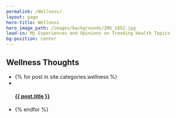 ```yaml
---
permalink: /Wellness/
layout: page
hero-title: Wellness
hero_image_path: /images/backgrounds/IMG_1852.jpg
lead-in: My Experiences and Opinions on Trending Health Topics
bg-position: center
---
```


<div class="container default"><h2 class="editable trafalgar text-center editable">Wellness Thoughts</h2><div blog-gallery="many"><ul><li>{% for post in site.categories.wellness %}</li><li class="fitness invert"><div class="preview" style="background-position: center {{ post.image-position }}; background-image: url('{{ post.main_image_path }}')">&nbsp;</div><h4 class="pica"><a class="hvr-grow" href="{{ post.url }}">{{ post.title }}</a></h4></li><li>{% endfor %}</li></ul><div class="container default"><h2 class="editable trafalgar text-center editable">&nbsp;</h2><div blog-gallery="many">&nbsp;</div></div></div></div>
